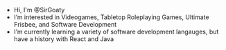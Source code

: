 - Hi, I'm @SirGoaty
- I’m interested in Videogames, Tabletop Roleplaying Games, Ultimate Frisbee, and Software Development
- I’m currently learning a variety of software development langauges, but have a history with React and Java

<!---
SirGoaty/SirGoaty is a ✨ special ✨ repository because its `README.md` (this file) appears on your GitHub profile.
You can click the Preview link to take a look at your changes.
--->

